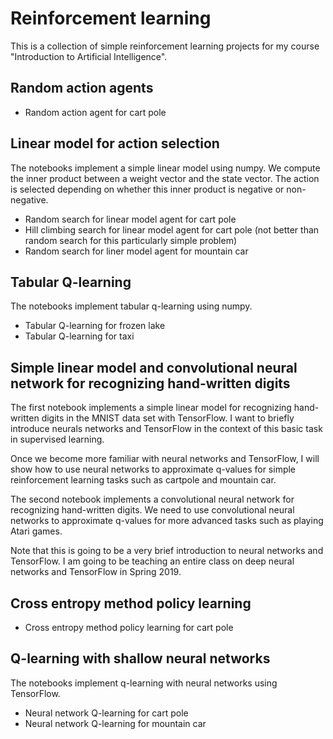 # Reinforcement learning #

This is a collection of simple reinforcement learning projects for my course "Introduction to Artificial Intelligence".

## Random action agents ##

* Random action agent for cart pole

## Linear model for action selection ##

The notebooks implement a simple linear model using numpy. We compute the inner product between a weight vector and the state vector. The action is selected depending on whether this inner product is negative or non-negative. 

* Random search for linear model agent for cart pole
* Hill climbing search for linear model agent for cart pole (not better than random search for this particularly simple problem)
* Random search for liner model agent for mountain car

## Tabular Q-learning ##

The notebooks implement tabular q-learning using numpy.

* Tabular Q-learning for frozen lake
* Tabular Q-learning for taxi

## Simple linear model and convolutional neural network for recognizing hand-written digits ##

The first notebook implements a simple linear model for recognizing hand-written digits in the MNIST data set with TensorFlow. I want to briefly introduce neurals networks and TensorFlow in the context of this basic task in supervised learning.  

Once we become more familiar with neural networks and TensorFlow, I will show how to use neural networks to approximate q-values for simple reinforcement learning tasks such as cartpole and mountain car.

The second notebook implements a convolutional neural network for recognizing hand-written digits. We need to use convolutional neural networks to approximate q-values for more advanced tasks such as playing Atari games.

Note that this is going to be a very brief introduction to neural networks and TensorFlow. I am going to be teaching an entire class on deep neural networks and TensorFlow in Spring 2019.

## Cross entropy method policy learning ##

* Cross entropy method policy learning for cart pole

## Q-learning with shallow neural networks ##

The notebooks implement q-learning with neural networks using TensorFlow.

* Neural network Q-learning for cart pole 
* Neural network Q-learning for mountain car 
